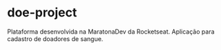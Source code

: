 # doe-project
Plataforma desenvolvida na MaratonaDev da Rocketseat. Aplicação para cadastro de doadores de sangue.
